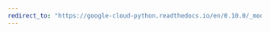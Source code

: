```yaml
---
redirect_to: "https://google-cloud-python.readthedocs.io/en/0.10.0/_modules/gcloud/pubsub/message.html"
---
```

